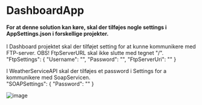 # DashboardApp
**For at denne solution kan køre, skal der tilføjes nogle settings i AppSettings.json i forskellige projekter.**
<br>
<br>
I Dashboard projektet skal der tilføjet setting for at kunne kommunikere med FTP-server.
OBS! FtpServerURL skal ikke slutte med tegnet "/".
<br>
"FtpSettings": {
    "Username": "",
    "Password": "",
    "FtpServerUri": ""
  }
  
  
  I WeatherServiceAPI skal der tilføjes et password i  Settings for a kommunikere med SoapServicen.
<br>
   "SOAPSettings": {
    "Password": ""
  }
  
  ![image](https://user-images.githubusercontent.com/36636158/160300070-dc48afea-0933-418f-84d7-4c9d2834f2cc.png)

  
